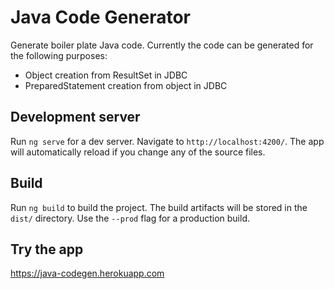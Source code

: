 # Java Code Generator
Generate boiler plate Java code. Currently the code can be generated for the following purposes:
- Object creation from ResultSet in JDBC
- PreparedStatement creation from object in JDBC

## Development server

Run `ng serve` for a dev server. Navigate to `http://localhost:4200/`. The app will automatically reload if you change any of the source files.

## Build

Run `ng build` to build the project. The build artifacts will be stored in the `dist/` directory. Use the `--prod` flag for a production build.

## Try the app
<a href="https://java-codegen.herokuapp.com" target="_blank">https://java-codegen.herokuapp.com</a>

